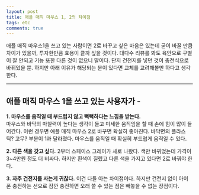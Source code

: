 ```yaml
---
layout: post
title: 애플 매직 마우스 1, 2의 차이점
tags: etc
comments: true
---
```

      
애플 매직 마우스1을 쓰고 있는 사람이면 2로 바꾸고 싶은 마음은 있는데 굳이 바꿀 만큼 차이가 있을까, 투자한만큼 효용이 클까 싶을 것이다. 대다수 리뷰를 봐도 육안으로 구별이 잘 안되고 기능 또한 다른 것이 없으니 말이다. 단지 건전지를 넣던 것이 충전식으로 바뀌었을 뿐. 하지만 아래 이유가 해당되는 분이 있다면 교체를 교려해볼만 하다고 생각한다.   

---
        
## 애플 매직 마우스 1을 쓰고 있는 사용자가 -
**1. 마우스를 움직일 때 부드럽지 않고 뻑뻑하다는 느낌을 받는다.**     
마우스와 바닥의 마찰력이 높다는 생각이 들고 미세한 움직임을 할 때 손에 힘이 많이 들어간다. 이런 경우면 애플 매직 마우스 2로 바꾸면 확실히 좋아진다. 바닥면의 플라스틱? 고무? 부분이 1과 달라졌다. 마우스를 움직일 때 확실히 부드럽게 움직일 수 있다.
      
**2. 다른 색을 갖고 싶다.**
2부터 스페이스 그레이가 새로 나왔다. 색만 바뀌었는데 가격이 3~4만원 정도 더 비싸다. 하지만 흰색이 질렸고 다른 색을 가지고 있다면 2로 바꿔야 한다.
       
**3. 자주 건전지를 사는게 귀찮다.**
이건 다들 아는 차이점이다. 하지만 건전지 없이 아이폰 충전하는 선으로 잠깐 충전하면 오래 쓸 수 있는 점은 빼놓을 수 없는 장점이다.


